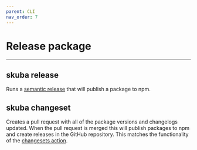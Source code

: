 ```yaml
---
parent: CLI
nav_order: 7
---
```


# Release package

---

## skuba release

Runs a [semantic release] that will publish a package to npm.

## skuba changeset

Creates a pull request with all of the package versions and changelogs updated. When the pull request is merged this will publish packages to npm and create releases in the GitHub repository. This matches the functionality of the [changesets action].

[changesets action]: https://github.com/changesets/action
[semantic release]: https://github.com/semantic-release/semantic-release
